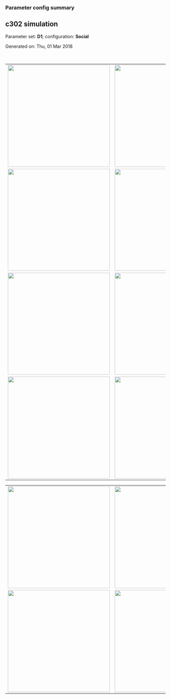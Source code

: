 ### Parameter config summary 
<h2>c302 simulation</h2>
<p>Parameter set: <b>D1</b>; configuration: <b>Social</b></p>
<p>Generated on: Thu, 01 Mar 2018</p><br/>
<table>

<tr>
  <td><a href="images/neurons_D1_Social.png"><img alt=" " src="images/neurons_D1_Social.png" height="320"/></a></td>
  <td><a href="images/traces_neuron_Social_D1.png"><img alt=" " src="images/traces_neuron_Social_D1.png" height="320"/></a></td>
</tr>

<tr>
  <td><a href="images/neuron_activity_D1_Social.png"><img alt=" " src="images/neuron_activity_D1_Social.png" height="320"/></a></td>
  <td><a href="images/traces_neuron_activity_Social_D1.png"><img alt=" " src="images/traces_neuron_activity_Social_D1.png" height="320"/></a></td>
</tr>

<tr>
  <td><a href="images/muscles_D1_Social.png"><img alt=" " src="images/muscles_D1_Social.png" height="320"/></a></td>
  <td><a href="images/traces_muscles_Social_D1.png"><img alt=" " src="images/traces_muscles_Social_D1.png" height="320"/></a></td>
</tr>

<tr>
  <td><a href="images/muscle_activity_D1_Social.png"><img alt=" " src="images/muscle_activity_D1_Social.png" height="320"/></a></td>
  <td><a href="images/traces_muscles_activity_Social_D1.png"><img alt=" " src="images/traces_muscles_activity_Social_D1.png" height="320"/></a></td>
</tr>
</table>
<table>

<tr><td><a href="images/c302_D1_Social_exc_to_neurons.png"><img alt=" " src="images/c302_D1_Social_exc_to_neurons.png" height="320"/></a></td>

  <td><a href="images/c302_D1_Social_inh_to_neurons.png"><img alt=" " src="images/c302_D1_Social_inh_to_neurons.png" height="320"/></a></td>

  <td><a href="images/c302_D1_Social_elec_neurons_neurons.png"><img alt=" " src="images/c302_D1_Social_elec_neurons_neurons.png" height="320"/></a></td></tr>

<tr><td><a href="images/c302_D1_Social_exc_to_muscles.png"><img alt=" " src="images/c302_D1_Social_exc_to_muscles.png" height="320"/></a></td>

  <td><a href="images/c302_D1_Social_inh_to_muscles.png"><img alt=" " src="images/c302_D1_Social_inh_to_muscles.png" height="320"/></a></td></tr>
</table>
